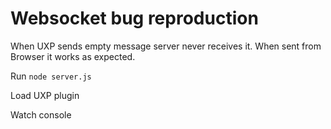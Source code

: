 # Websocket bug reproduction

When UXP sends empty message server never receives it. When sent from Browser it works as expected.

Run `node server.js`

Load UXP plugin

Watch console
